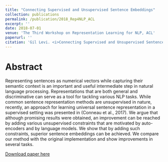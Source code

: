 ```yaml
---
title: "Connecting Supervised and Unsupervised Sentence Embeddings"
collection: publications
permalink: /publication/2018_Rep4NLP_ACL
excerpt: ''
date: 2018-07-01 
venue: 'The Third Workshop on Representation Learning for NLP, ACL'
paperurl: ''
citation: 'Gil Levi. <i>Connecting Supervised and Unsupervised Sentence Embeddings</i>. Proceedings of The Third Workshop on Representation Learning for NLP. 2018.'
---
```


# Abstract 
Representing sentences as numerical vectors while capturing their semantic context is an important and useful intermediate step in natural language processing. Representations that are both general and discriminative can serve as a tool for tackling various NLP tasks. While common sentence representation methods are unsupervised in nature, recently, an approach for learning universal sentence representation in a supervised setting was presented in (Conneau et al., 2017). We argue that although promising results were obtained, an improvement can be reached by adding various unsupervised constraints that are motivated by auto-encoders and by language models. We show that by adding such constraints, superior sentence embeddings can be achieved. We compare our method with the original implementation and show improvements in several tasks.


[Download paper here](../projects/sent_embed/GilLeviRep4NLP_ACL18.pdf)
